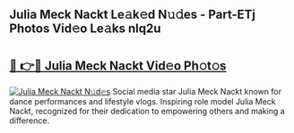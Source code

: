 ## Julia Meck Nackt Le𝚊k𝚎d N𝚞𝚍es - Part-ETj Photos Vid𝚎o Le𝚊ks nlq2u

# <h2><a href="http://fbaxha3.evod.top/?m=Julia+Meck+Nackt">🔗 👉🔴 Julia Meck Nackt Vid𝚎o Ph𝚘t𝚘s</a></h2>

[![Julia Meck Nackt N𝚞d𝚎s](https://i.imgur.com/8V9OHl7.gif)](http://fbaxha3.evod.top/?m=Julia+Meck+Nackt)
Social media star Julia Meck Nackt known for dance performances and lifestyle vlogs. Inspiring role model Julia Meck Nackt, recognized for their dedication to empowering others and making a difference. 
